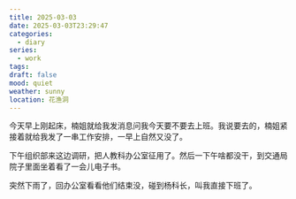 ```yaml
---
title: 2025-03-03
date: 2025-03-03T23:29:47
categories:
  - diary
series:
  - work
tags:
draft: false
mood: quiet
weather: sunny
location: 花渔洞
---
```


今天早上刚起床，楠姐就给我发消息问我今天要不要去上班。我说要去的，楠姐紧接着就给我发了一串工作安排，一早上自然又没了。

下午组织部来这边调研，把人教科办公室征用了。然后一下午啥都没干，到交通局院子里面坐着看了一会儿电子书。

突然下雨了，回办公室看看他们结束没，碰到杨科长，叫我直接下班了。
